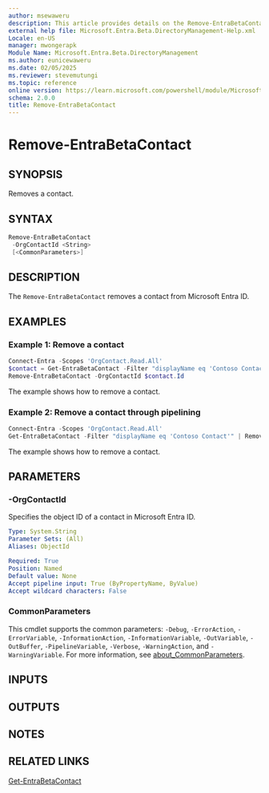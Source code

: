```yaml
---
author: msewaweru
description: This article provides details on the Remove-EntraBetaContact command.
external help file: Microsoft.Entra.Beta.DirectoryManagement-Help.xml
Locale: en-US
manager: mwongerapk
Module Name: Microsoft.Entra.Beta.DirectoryManagement
ms.author: eunicewaweru
ms.date: 02/05/2025
ms.reviewer: stevemutungi
ms.topic: reference
online version: https://learn.microsoft.com/powershell/module/Microsoft.Entra.Beta.DirectoryManagement/Remove-EntraBetaContact
schema: 2.0.0
title: Remove-EntraBetaContact
---
```


# Remove-EntraBetaContact

## SYNOPSIS

Removes a contact.

## SYNTAX

```powershell
Remove-EntraBetaContact
 -OrgContactId <String>
 [<CommonParameters>]
```

## DESCRIPTION

The `Remove-EntraBetaContact` removes a contact from Microsoft Entra ID.

## EXAMPLES

### Example 1: Remove a contact

```powershell
Connect-Entra -Scopes 'OrgContact.Read.All'
$contact = Get-EntraBetaContact -Filter "displayName eq 'Contoso Contact'"
Remove-EntraBetaContact -OrgContactId $contact.Id
```

The example shows how to remove a contact.

### Example 2: Remove a contact through pipelining

```powershell
Connect-Entra -Scopes 'OrgContact.Read.All'
Get-EntraBetaContact -Filter "displayName eq 'Contoso Contact'" | Remove-EntraBetaContact
```

The example shows how to remove a contact.

## PARAMETERS

### -OrgContactId

Specifies the object ID of a contact in Microsoft Entra ID.

```yaml
Type: System.String
Parameter Sets: (All)
Aliases: ObjectId

Required: True
Position: Named
Default value: None
Accept pipeline input: True (ByPropertyName, ByValue)
Accept wildcard characters: False
```

### CommonParameters

This cmdlet supports the common parameters: `-Debug`, `-ErrorAction`, `-ErrorVariable`, `-InformationAction`, `-InformationVariable`, `-OutVariable`, `-OutBuffer`, `-PipelineVariable`, `-Verbose`, `-WarningAction`, and `-WarningVariable`. For more information, see [about_CommonParameters](https://go.microsoft.com/fwlink/?LinkID=113216).

## INPUTS

## OUTPUTS

## NOTES

## RELATED LINKS

[Get-EntraBetaContact](Get-EntraBetaContact.md)
